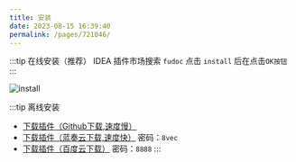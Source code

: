 ```yaml
---
title: 安装
date: 2023-08-15 16:39:40
permalink: /pages/721046/
---
```



:::tip 在线安装（推荐）
IDEA 插件市场搜索 `fudoc` 点击 `install` 后在点击`OK按钮`
:::

![install](/img/install.png)






:::tip 离线安装

 - [下载插件（Github下载,速度慢）](https://github.com/wangdingfu/fu-api-doc-plugin/releases)
 - [下载插件（蓝奏云下载,速度快）](https://wwi.lanzoup.com/b0dy2hktg) 密码：`8vec`
 - [下载插件（百度云下载）](https://pan.baidu.com/s/1cC7thCMMdcRjh24sqU59tA?pwd=8888) 密码：`8888`
:::